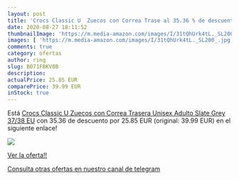 ```yaml
---
layout: post
title: 'Crocs Classic U  Zuecos con Correa Trase al 35.36 % de descuento'
date: 2020-08-27 18:11:52
thumbnailImage: 'https://m.media-amazon.com/images/I/31tQhUrk4tL._SL200_.jpg'
images: [ 'https://m.media-amazon.com/images/I/31tQhUrk4tL._SL200_.jpg' ]
comments: true
category: ofertas
author: ring
slug: B071FBKV8B
description:
actualPrice: 25.85 EUR
comparePrice: 39.99 EUR
inStock: true
---
```


Está [Crocs Classic U  Zuecos con Correa Trasera Unisex Adulto  Slate Grey  37/38 EU](https://www.amazon.com/dp/B071FBKV8B/?tag=redken08-20) con 35.36 de descuento por 25.85 EUR (original: 39.99 EUR) en el siguiente enlace!

[![](https://m.media-amazon.com/images/I/31tQhUrk4tL._SL200_.jpg)](https://www.amazon.com/dp/B071FBKV8B/?tag=redken08-20)

[Ver la oferta!!](https://www.amazon.com/dp/B071FBKV8B/?tag=redken08-20)

[Consulta otras ofertas en nuestro canal de telegram](https://t.me/s/ofertas25)
